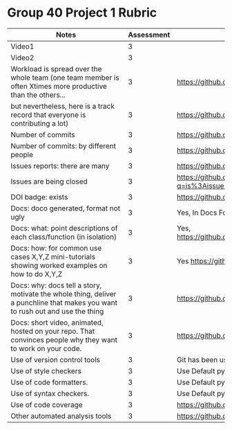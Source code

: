 
# Group 40 Project 1 Rubric

|<div style="width:256px">Notes</div>|Assessment| Evidence                                                                                                                                         |
|--------|------|--------------------------------------------------------------------------------------------------------------------------------------------------|
|Video1|3||
|Video2|3||
|Workload is spread over the whole team (one team member is often Xtimes more productive than the others...|3| https://github.com/rahulgautam21/Enigma/graphs/contributors                                                                                      |
|but nevertheless, here is a track record that everyone is contributing a lot)|3| https://github.com/rahulgautam21/Enigma/graphs/contributors                                                                                      |
|Number of commits|3| https://github.com/rahulgautam21/Enigma/graphs/contributors                                                                                      |
|Number of commits: by different people|3| https://github.com/rahulgautam21/Enigma/graphs/contributors                                                                                      |
|Issues reports: there are many|3| https://github.com/rahulgautam21/Enigma/issues                                                                                                   |
|Issues are being closed|3| https://github.com/rahulgautam21/Enigma/issues?q=is%3Aissue+is%3Aclosed                                                                          |
|DOI badge: exists|3| https://github.com/rahulgautam21/Enigma                                                                                                          |
|Docs: doco generated, format not ugly|3| Yes, In Docs Folder or main readme                                                                                                               |
|Docs: what: point descriptions of each class/function (in isolation)|3| Yes, https://github.com/rahulgautam21/Enigma/tree/main/docs                                                                                                                                            |
|Docs: how: for common use cases X,Y,Z mini-tutorials showing worked examples on how to do X,Y,Z|3| Yes https://github.com/rahulgautam21/Enigma                                                                                                      |
|Docs: why: docs tell a story, motivate the whole thing, deliver a punchline that makes you want to rush out and use the thing|3| https://github.com/rahulgautam21/Enigma                                                                                                          |
|Docs: short video, animated, hosted on your repo. That convinces people why they want to work on your code.|3| https://github.com/rahulgautam21/Enigma                                                                                                         |
|Use of version control tools|3| Git has been used all around                                                                                                                     |
|Use of style checkers|3| Use Default pycharm included checkers                                                            |
|Use of code  formatters.|3| Use Default pycharm included checkers                                                         |
|Use of syntax checkers.|3| Use Default pycharm included checkers                                                      |
|Use of code coverage|3| https://github.com/rahulgautam21/Enigma                                                                                                           |
|Other automated analysis tools|3| https://github.com/rahulgautam21/Enigma/actions    
